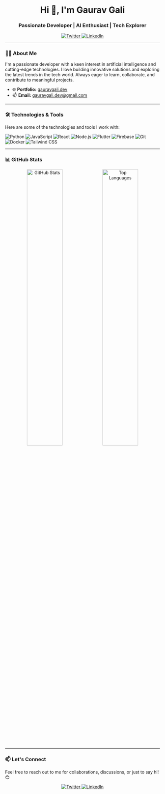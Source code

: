<h1 align="center">Hi 👋, I'm Gaurav Gali</h1>
<h3 align="center">Passionate Developer | AI Enthusiast | Tech Explorer</h3>

<p align="center">
  <a href="https://twitter.com/gauravgali" target="_blank">
    <img src="https://img.shields.io/badge/Twitter-1DA1F2?style=for-the-badge&logo=twitter&logoColor=white" alt="Twitter" />
  </a>
  <a href="https://linkedin.com/in/gaurav-gali" target="_blank">
    <img src="https://img.shields.io/badge/LinkedIn-0077B5?style=for-the-badge&logo=linkedin&logoColor=white" alt="LinkedIn" />
  </a>
</p>

---

### 👨‍💻 About Me
I'm a passionate developer with a keen interest in artificial intelligence and cutting-edge technologies. I love building innovative solutions and exploring the latest trends in the tech world. Always eager to learn, collaborate, and contribute to meaningful projects.

- 🌐 **Portfolio:** [gauravgali.dev](https://www.gauravgali.dev)
- 📫 **Email:** gauravgali.dev@gmail.com

---

### 🛠️ Technologies & Tools
Here are some of the technologies and tools I work with:

<p align="left">
  <img src="https://img.shields.io/badge/Python-3776AB?style=for-the-badge&logo=python&logoColor=white" alt="Python" />
  <img src="https://img.shields.io/badge/JavaScript-F7DF1E?style=for-the-badge&logo=javascript&logoColor=black" alt="JavaScript" />
  <img src="https://img.shields.io/badge/React-61DAFB?style=for-the-badge&logo=react&logoColor=black" alt="React" />
  <img src="https://img.shields.io/badge/Node.js-339933?style=for-the-badge&logo=node.js&logoColor=white" alt="Node.js" />
  <img src="https://img.shields.io/badge/Flutter-02569B?style=for-the-badge&logo=flutter&logoColor=white" alt="Flutter" />
  <img src="https://img.shields.io/badge/Firebase-FFCA28?style=for-the-badge&logo=firebase&logoColor=black" alt="Firebase" />
  <img src="https://img.shields.io/badge/Git-F05032?style=for-the-badge&logo=git&logoColor=white" alt="Git" />
  <img src="https://img.shields.io/badge/Docker-2496ED?style=for-the-badge&logo=docker&logoColor=white" alt="Docker" />
  <img src="https://img.shields.io/badge/Tailwind_CSS-38B2AC?style=for-the-badge&logo=tailwind-css&logoColor=white" alt="Tailwind CSS" />
</p>

---

### 📊 GitHub Stats
<p align="center">
  <img src="https://github-readme-stats.vercel.app/api?username=gaurav-gali&show_icons=true&theme=dark&hide_border=true" alt="GitHub Stats" width="48%" />
  <img src="https://github-readme-stats.vercel.app/api/top-langs?username=gaurav-gali&layout=compact&theme=dark&hide_border=true" alt="Top Languages" width="48%" />
</p>

---

### 📫 Let's Connect
Feel free to reach out to me for collaborations, discussions, or just to say hi! 😊

<p align="center">
  <a href="https://twitter.com/gauravgali" target="_blank">
    <img src="https://img.shields.io/badge/Twitter-1DA1F2?style=for-the-badge&logo=twitter&logoColor=white" alt="Twitter" />
  </a>
  <a href="https://linkedin.com/in/gaurav-gali" target="_blank">
    <img src="https://img.shields.io/badge/LinkedIn-0077B5?style=for-the-badge&logo=linkedin&logoColor=white" alt="LinkedIn" />
  </a>
</p>
